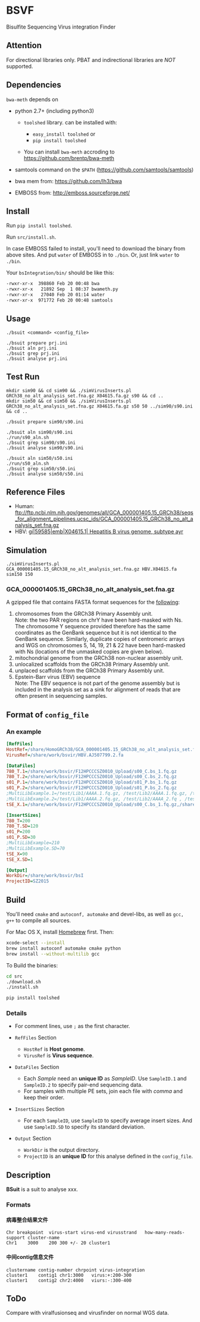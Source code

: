 # BSVF
Bisulfite Sequencing Virus integration Finder

## Attention

For directional libraries only. PBAT and indirectional libraries are _NOT_ supported.

## Dependencies

`bwa-meth` depends on 

 + python 2.7+ (including python3)
   - `toolshed` library. can be installed with: 
      * `easy_install toolshed` or
      * `pip install toolshed`

   - You can install `bwa-meth` accroding to https://github.com/brentp/bwa-meth

 + samtools command on the `$PATH` (https://github.com/samtools/samtools)

 + bwa mem from: https://github.com/lh3/bwa

 + EMBOSS from: http://emboss.sourceforge.net/

## Install

Run `pip install toolshed`.

Run `src/install.sh`.

In case EMBOSS failed to install, you'll need to download the binary from above sites. And put `water` of EMBOSS in to `./bin`. Or, just link `water` to `./bin`.

Your `bsIntegration/bin/` should be like this:
````bash
-rwxr-xr-x  398860 Feb 20 00:48 bwa
-rwxr-xr-x   21892 Sep  1 08:37 bwameth.py
-rwxr-xr-x   27040 Feb 20 01:14 water
-rwxr-xr-x  971772 Feb 20 00:48 samtools
````

## Usage

```
./bsuit <command> <config_file>

./bsuit prepare prj.ini
./bsuit aln prj.ini
./bsuit grep prj.ini
./bsuit analyse prj.ini
```

## Test Run

```
mkdir sim90 && cd sim90 && ./simVirusInserts.pl GRCh38_no_alt_analysis_set.fna.gz X04615.fa.gz s90 && cd ..
mkdir sim50 && cd sim50 && ./simVirusInserts.pl GRCh38_no_alt_analysis_set.fna.gz X04615.fa.gz s50 50 ../sim90/s90.ini && cd ..

./bsuit prepare sim90/s90.ini

./bsuit aln sim90/s90.ini
./run/s90_aln.sh
./bsuit grep sim90/s90.ini
./bsuit analyse sim90/s90.ini

./bsuit aln sim50/s50.ini
./run/s50_aln.sh
./bsuit grep sim50/s50.ini
./bsuit analyse sim50/s50.ini
```

## Reference Files

 * Human: <ftp://ftp.ncbi.nlm.nih.gov/genomes/all/GCA_000001405.15_GRCh38/seqs_for_alignment_pipelines.ucsc_ids/GCA_000001405.15_GRCh38_no_alt_analysis_set.fna.gz>
 * HBV: [gi|59585|emb|X04615.1| Hepatitis B virus genome, subtype ayr](http://www.ncbi.nlm.nih.gov/nuccore/X04615.1?report=GenBank)

## Simulation

    ./simVirusInserts.pl GCA_000001405.15_GRCh38_no_alt_analysis_set.fna.gz HBV.X04615.fa sim150 150

### GCA_000001405.15_GRCh38_no_alt_analysis_set.fna.gz

A gzipped file that contains FASTA format sequences for the [following](ftp://ftp.ncbi.nlm.nih.gov/genomes/all/GCA_000001405.15_GRCh38/seqs_for_alignment_pipelines.ucsc_ids/README_analysis_sets.txt):

1. chromosomes from the GRCh38 Primary Assembly unit.  
   Note: the two PAR regions on chrY have been hard-masked with Ns.   
   The chromosome Y sequence provided therefore has the same 
   coordinates as the GenBank sequence but it is not identical to the
   GenBank sequence. Similarly, duplicate copies of centromeric arrays
   and WGS on chromosomes 5, 14, 19, 21 & 22 have been hard-masked 
   with Ns (locations of the unmasked copies are given below). 
2. mitochondrial genome from the GRCh38 non-nuclear assembly unit.
3. unlocalized scaffolds from the GRCh38 Primary Assembly unit.
4. unplaced scaffolds from the GRCh38 Primary Assembly unit.
5. Epstein-Barr virus (EBV) sequence  
   Note: The EBV sequence is not part of the genome assembly but is 
   included in the analysis set as a sink for alignment of reads that
   are often present in sequencing samples.

## Format of `config_file`

### An example

```ini
[RefFiles]
HostRef=/share/HomoGRCh38/GCA_000001405.15_GRCh38_no_alt_analysis_set.fna.gz
VirusRef=/share/work/bsvir/HBV.AJ507799.2.fa

[DataFiles]
780_T.1=/share/work/bsvir/F12HPCCCSZ0010_Upload/s00_C.bs_1.fq.gz
780_T.2=/share/work/bsvir/F12HPCCCSZ0010_Upload/s00_C.bs_2.fq.gz
s01_P.1=/share/work/bsvir/F12HPCCCSZ0010_Upload/s01_P.bs_1.fq.gz
s01_P.2=/share/work/bsvir/F12HPCCCSZ0010_Upload/s01_P.bs_2.fq.gz
;MultiLibExample.1=/test/Lib1/AAAA.1.fq.gz, /test/Lib2/AAAA.1.fq.gz, /test/Lib3/BBBB.1.fq.gz
;MultiLibExample.2=/test/Lib1/AAAA.2.fq.gz, /test/Lib2/AAAA_2.fq , /test/Lib3/BBBB.2.fq.gz
tSE_X.1=/share/work/bsvir/F12HPCCCSZ0010_Upload/s00_C.bs_1.fq.gz,/share/work/bsvir/F12HPCCCSZ0010_Upload/s01_P.bs_2.fq.gz

[InsertSizes]
780_T=200
780_T.SD=120
s01_P=200
s01_P.SD=30
;MultiLibExample=210
;MultiLibExample.SD=70
tSE_X=90
tSE_X.SD=1

[Output]
WorkDir=/share/work/bsvir/bsI
ProjectID=SZ2015
```

## Build

You'll need `cmake` and `autoconf, automake` and devel-libs, as well as `gcc, g++` to compile all sources.

For Mac OS X, install [Homebrew](http://brew.sh/) first. Then:
```bash
xcode-select --install
brew install autoconf automake cmake python
brew install --without-multilib gcc
````

To Build the binaries:
```bash
cd src
./download.sh
./install.sh

pip install toolshed
```

### Details

 + For comment lines, use `;` as the first character.

 + `RefFiles` Section
   - `HostRef` is **Host genome**.
   - `VirusRef` is **Virus sequence**.

 + `DataFiles` Section
   - Each *Sample* need an **unique ID** as *SampleID*. Use `SampleID.1` and `SampleID.2` to specify pair-end sequencing data.
   - For samples with multiple PE sets, join each file with *comma* and keep their order.

 + `InsertSizes` Section
   - For each `SampleID`, use `SampleID` to specify average insert sizes. And use `SampleID.SD` to specify its standard deviation.

 + `Output` Section
   - `WorkDir` is the output directory.
   - `ProjectID` is an **unique ID** for this analyse defined in the `config_file`.

## Description

**BSuit** is a suit to analyse xxx.

### Formats

#### 病毒整合结果文件

````
Chr	breakpoint	virus-start virus-end virusstrand	how-many-reads-support cluster-name
Chr1	3000	200	300	+/-	20 cluster1
````

#### 中间contig信息文件

````
clustername contig-number chrpoint virus-integration
cluster1	contig1	chr1:3000	virus:+:200-300
cluster1	contig2	chr2:4000	viurs:-:300-400
````

## ToDo

Compare with viralfusionseq and virusfinder on normal WGS data.
